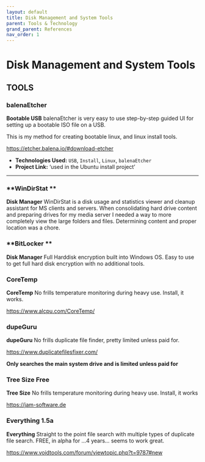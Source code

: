 ```yaml
---
layout: default
title: Disk Management and System Tools
parent: Tools & Technology
grand_parent: References
nav_order: 1
---
```


# Disk Management and System Tools

## **TOOLS**

### **balenaEtcher**
**Bootable USB** balenaEtcher is very easy to use step-by-step guided UI for setting up a bootable ISO file on a USB. 

This is my method for creating bootable linux, and linux install tools.

https://etcher.balena.io/#download-etcher

*   **Technologies Used:** `USB`, `Install`, `Linux`, `balenaEtcher`
*   **Project Link:** ‘used in the Ubuntu install project’
---

### **WinDirStat **
**Disk Manager** WinDirStat is a disk usage and statistics viewer and cleanup assistant for MS clients and servers.
When consolidating hard drive content and preparing drives for my media server I needed a way to more completely view the large folders and files. Determining content and proper location was a chore. 

### **BitLocker **
**Disk Manager** Full Harddisk encryption built into Windows OS.
Easy to use to get full hard disk encryption with no additional tools.




### **CoreTemp**
**CoreTemp** No frills temperature monitoring during heavy use. Install, it works.

https://www.alcpu.com/CoreTemp/


### **dupeGuru**
**dupeGuru** No frills duplicate file finder, pretty limited unless paid for.

https://www.duplicatefilesfixer.com/

**Only searches the main system drive and is limited unless paid for**


### **Tree Size Free**
**Tree Size** No frills temperature monitoring during heavy use. Install, it works

https://jam-software.de


### **Everything 1.5a**
**Everything** Straight to the point file search with multiple types of duplicate file search. FREE, in alpha for …4 years… seems to work great.

https://www.voidtools.com/forum/viewtopic.php?t=9787#new







